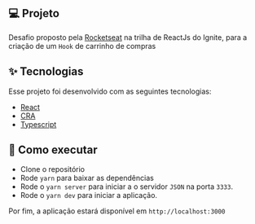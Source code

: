 ## 💻 Projeto

Desafio proposto pela [Rocketseat](https://www.rocketseat.com.br/) na trilha de ReactJs do Ignite, para a criação de um `Hook` de carrinho de compras

## ✨ Tecnologias

Esse projeto foi desenvolvido com as seguintes tecnologias:

- [React](https://react.dev/)
- [CRA](https://create-react-app.dev/)
- [Typescript](https://www.typescriptlang.org/)

## 🚀 Como executar

- Clone o repositório
- Rode `yarn` para baixar as dependências
- Rode o `yarn server` para iniciar a o servidor `JSON` na porta `3333`.
- Rode o `yarn dev` para iniciar a aplicação.

Por fim, a aplicação estará disponível em `http://localhost:3000`